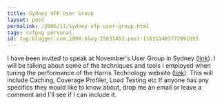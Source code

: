 ```yaml
---
title: Sydney VFP User Group
layout: post
permalink: /2006/11/sydney-vfp-user-group.html
tags: svfpug personal
id: tag:blogger.com,1999:blog-25631453.post-116311481772891655
---
```


I have been invited to speak at November's User Group in Sydney ([link](http://www.svfpug.com.au/)).
I will be talking about some of the techniques and tools I employed when tuning the performance of the Harris Technology website ([link](http://www.ht.com.au/)).
This will include Caching, Coverage Profiler, Load Testing etc
If anyone has any specifics they would like to know about, drop me an email or leave a comment and I'll see if I can include it.